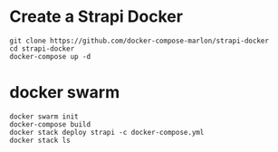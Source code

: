 # Create a Strapi Docker
```
git clone https://github.com/docker-compose-marlon/strapi-docker
cd strapi-docker
docker-compose up -d
```

# docker swarm
```
docker swarm init
docker-compose build
docker stack deploy strapi -c docker-compose.yml
docker stack ls
```

